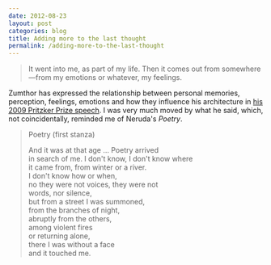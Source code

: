 ```yaml
---
date: 2012-08-23
layout: post
categories: blog
title: Adding more to the last thought
permalink: /adding-more-to-the-last-thought
---
```

> It went into me, as part of my life. Then it comes out from somewhere—from my emotions or whatever, my feelings.

Zumthor has expressed the relationship between personal memories, perception, feelings, emotions and how they influence his architecture in [his 2009 Pritzker Prize speech](http://www.pritzkerprize.com/2009/ceremony_speech1). I was very much moved by what he said, which, not coincidentally, reminded me of Neruda's _Poetry_.

> Poetry (first stanza)
>
> And it was at that age ... Poetry arrived  
> in search of me. I don't know, I don't know where  
> it came from, from winter or a river.  
> I don't know how or when,  
> no they were not voices, they were not   
> words, nor silence,  
> but from a street I was summoned,  
> from the branches of night,  
> abruptly from the others,  
> among violent fires  
> or returning alone,  
> there I was without a face  
> and it touched me.
